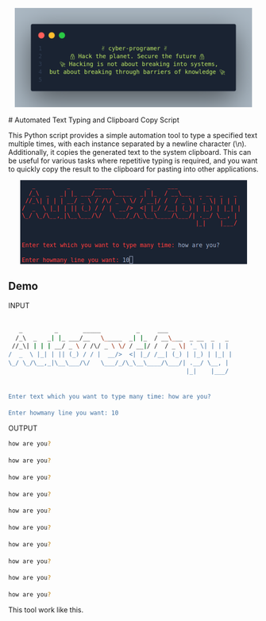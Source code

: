 <p align="center">
  <img src="code.png" widht=900 height=200>
</p>
# Automated Text Typing and Clipboard Copy Script


This Python script provides a simple automation tool to type a specified text multiple times, with each instance separated by a newline character (\n). Additionally, it copies the generated text to the system clipboard. This can be useful for various tasks where repetitive typing is required, and you want to quickly copy the result to the clipboard for pasting into other applications.

<p align="center">
  <img src="img.png">
</p>


## Demo

INPUT

```bash

   _         _       _____          _     ___                  
  /_\  _   _| |_ ___/__   \_____  _| |_  / __\___  _ __  _   _ 
 //_\| | | | __/ _ \ / /\/ _ \ \/ / __|/ /  / _ \| '_ \| | | |
/  _  \ |_| | || (_) / / |  __/>  <| |_/ /__| (_) | |_) | |_| |
\_/ \_/\__,_|\__\___/\/   \___/_/\_\__\____/\___/| .__/ \__, |
                                                  |_|    |___/


Enter text which you want to type many time: how are you?

Enter howmany line you want: 10

```
OUTPUT

```bash
how are you?

how are you?

how are you?

how are you?

how are you?

how are you?

how are you?

how are you?

how are you?

how are you?

```
This tool work like this.
